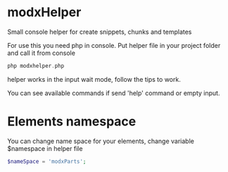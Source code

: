 # modxHelper

Small console helper for create snippets, chunks and templates

For use this you need php in console. Put helper file in your project folder and call it from console

```` php
php modxhelper.php
````

helper works in the input wait mode, follow the tips to work.

You can see available commands if send 'help' command or empty input.

# Elements namespace

You can change name space for your elements, change variable $namespace in helper file

```` php
$nameSpace = 'modxParts';
````
